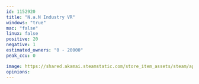 ```yaml
---
id: 1152920
title: "N.a.N Industry VR"
windows: "true"
mac: "false"
linux: false
positive: 20
negative: 1
estimated_owners: "0 - 20000"
peak_ccu: 0

image: https://shared.akamai.steamstatic.com/store_item_assets/steam/apps/1152920/header.jpg?t=1573255819
opinions:
---
```

